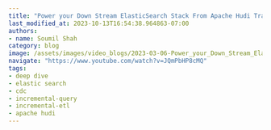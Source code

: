 ```yaml
---
title: "Power your Down Stream ElasticSearch Stack From Apache Hudi Transaction Datalake with CDC|Demo Video"
last_modified_at: 2023-10-13T16:54:38.964863-07:00
authors:
- name: Soumil Shah
category: blog
image: /assets/images/video_blogs/2023-03-06-Power_your_Down_Stream_ElasticSearch_Stack_From_Apache_Hudi_Transaction_Datalake_with_CDCDemo_Video.png
navigate: "https://www.youtube.com/watch?v=JQmPbHP8cMQ"
tags:
- deep dive
- elastic search
- cdc
- incremental-query
- incremental-etl
- apache hudi
---
```

